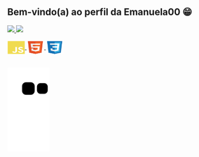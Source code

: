 ## Bem-vindo(a) ao perfil da Emanuela00  😁

 <div>
   <a href="https://github.com/Emanuela00">
   <img height="180em" src="https://github-readme-stats.vercel.app/api?username=Emanuela00&show_icons=true&theme=tokyonight&include_all_commits=true&count_private=true"/>
   <img height="180em" src="https://github-readme-stats.vercel.app/api/top-langs/?username=Emanuela00&layout=compact&langs_count=6&theme=tokyonight"/>

</div>
<div style="display: inline_block"><br>
  <img align="center" alt="Js" height="30" width="40" src="https://raw.githubusercontent.com/devicons/devicon/master/icons/javascript/javascript-plain.svg">
  <img align="center" alt="HTML" height="30" width="40" src="https://raw.githubusercontent.com/devicons/devicon/master/icons/html5/html5-original.svg">
  <img align="center" alt="CSS" height="30" width="40" src="https://raw.githubusercontent.com/devicons/devicon/master/icons/css3/css3-original.svg">
</div>
 
 <br>
 

 
  ![Snake animation](https://github.com/Emanuela00/Emanuela00/blob/output/github-contribution-grid-snake.svg)

</div>
